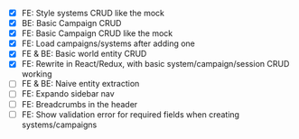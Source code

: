 - [x] FE: Style systems CRUD like the mock
- [x] BE: Basic Campaign CRUD
- [x] FE: Basic Campaign CRUD like the mock
- [x] FE: Load campaigns/systems after adding one
- [x] FE & BE: Basic world entity CRUD
- [x] FE: Rewrite in React/Redux, with basic system/campaign/session CRUD working
- [ ] FE & BE: Naive entity extraction
- [ ] FE: Expando sidebar nav
- [ ] FE: Breadcrumbs in the header
- [ ] FE: Show validation error for required fields when creating systems/campaigns
